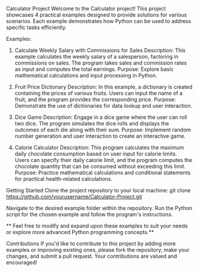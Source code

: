 Calculator Project
Welcome to the Calculator project! This project showcases 4 practical examples designed to provide solutions for various scenarios. Each example demonstrates how Python can be used to address specific tasks efficiently.

Examples:

1. Calculate Weekly Salary with Commissions for Sales
Description: This example calculates the weekly salary of a salesperson, factoring in commissions on sales. The program takes sales and commission rates as input and computes the total earnings.
Purpose: Explore basic mathematical calculations and input processing in Python.

2. Fruit Price Dictionary
Description: In this example, a dictionary is created containing the prices of various fruits. Users can input the name of a fruit, and the program provides the corresponding price.
Purpose: Demonstrate the use of dictionaries for data lookup and user interaction.

3. Dice Game
Description: Engage in a dice game where the user can roll two dice. The program simulates the dice rolls and displays the outcomes of each die along with their sum.
Purpose: Implement random number generation and user interaction to create an interactive game.

4. Calorie Calculator
Description: This program calculates the maximum daily chocolate consumption based on user input for calorie limits. Users can specify their daily calorie limit, and the program computes the chocolate quantity that can be consumed without exceeding this limit.
Purpose: Practice mathematical calculations and conditional statements for practical health-related calculations.

Getting Started
Clone the project repository to your local machine:
git clone https://github.com/yourusername/Calculator-Project.git

Navigate to the desired example folder within the repository.
Run the Python script for the chosen example and follow the program's instructions.

** Feel free to modify and expand upon these examples to suit your needs or explore more advanced Python programming concepts.**

Contributions
If you'd like to contribute to this project by adding more examples or improving existing ones, please fork the repository, make your changes, and submit a pull request. Your contributions are valued and encouraged!
